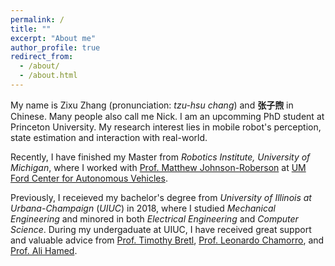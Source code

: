 ```yaml
---
permalink: /
title: ""
excerpt: "About me"
author_profile: true
redirect_from: 
  - /about/
  - /about.html
---
```


My name is Zixu Zhang (pronunciation: *tzu-hsu chang*) and **张子煦** in Chinese. Many people also call me Nick. I am an upcomming PhD student at Princeton University. My research interest lies in mobile robot's perception, state estimation and interaction with real-world.

Recently, I have finished my Master from *Robotics Institute, University of Michigan*, where I worked with [Prof. Matthew Johnson-Roberson](https://droplab.engin.umich.edu/matthew-johnson-roberson) at [UM Ford Center for Autonomous Vehicles](https://fcav.engin.umich.edu/). 

Previously, I receieved my bachelor's degree from *University of Illinois at Urbana-Champaign* (*UIUC*) in 2018, where I studied *Mechanical Engineering* and minored in both *Electrical Engineering* and *Computer Science*. During my undergaduate at UIUC, I have received great support and valuable advice from [Prof. Timothy Bretl](http://bretl.csl.illinois.edu/people/), [Prof. Leonardo Chamorro](http://chamorro.mechse.illinois.edu/index.htm), and [Prof. Ali Hamed](https://muse.union.edu/hameda/). 
